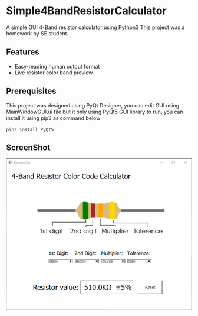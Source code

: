 # Simple4BandResistorCalculator
A simple GUI 4-Band resistor calculator using Python3
This project was a homework by SE student.

## Features
- Easy-reading human output format
- Live resistor color band preview 


## Prerequisites
This project was designed using PyQt Designer, you can edit GUI using MainWindowGUI.ui file but it only using PyQt5 GUI library to run, you can install it using pip3 as command below
```
pip3 install PyQt5
```

## ScreenShot
![alt text](https://github.com/maxmacstn/Simple4BandResistorCalculator/raw/641309a36564a1cd75174f3ac5e009cdabde2d54/asset/2018-01-30%2020_42_02-ResistorCalc.png)
